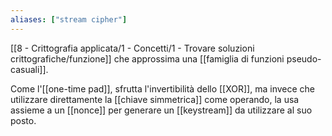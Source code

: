 ```yaml
---
aliases: ["stream cipher"]
---
```


[[8 - Crittografia applicata/1 - Concetti/1 - Trovare soluzioni crittografiche/funzione]] che approssima una [[famiglia di funzioni pseudo-casuali]].

Come l'[[one-time pad]], sfrutta l'invertibilità dello [[XOR]], ma invece che utilizzare direttamente la [[chiave simmetrica]] come operando, la usa assieme a un [[nonce]] per generare un [[keystream]] da utilizzare al suo posto.
